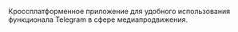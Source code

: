 Кроссплатформенное приложение для удобного использования функционала Telegram в сфере медиапродвижения.